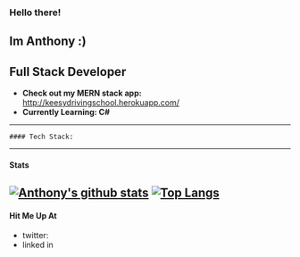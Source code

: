 ### Hello there! 
## Im Anthony :)
## Full Stack Developer

 * **Check out my MERN stack app:** http://keesydrivingschool.herokuapp.com/
 * **Currently Learning: C#**
---
    #### Tech Stack:
---
   #### Stats
   [![Anthony's github stats](https://github-readme-stats.vercel.app/api?username=Anthonywilde1)](https://github.com/Anthonywilde1/github-readme-stats)
    [![Top Langs](https://github-readme-stats.vercel.app/api/top-langs/?username=Anthonywilde1&layout=compact)](https://github.com/Anthonywilde1)
---
#### Hit Me Up At
* twitter:
* linked in


